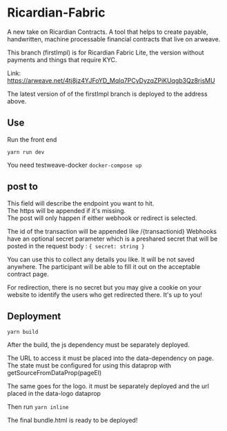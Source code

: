 # Ricardian-Fabric

A new take on Ricardian Contracts.
A tool that helps to create payable, handwritten, machine processable financial contracts that live on arweave.

This branch (firstImpl) is for Ricardian Fabric Lite, the version without payments and things that require KYC.

Link:
https://arweave.net/4tj8jz4YJFoYD_Mqlq7PCyDyzqZPiKUqgb3Qz8rjsMU

The latest version of of the firstImpl branch is deployed to the address above.

## Use

Run the front end

`yarn run dev`

You need testweave-docker
`docker-compose up`

## post to

This field will describe the endpoint you want to hit.  
The https will be appended if it's missing.  
The post will only happen if either webhook or redirect is selected.

The id of the transaction will be appended like /{transactionid}
Webhooks have an optional secret parameter which is a preshared secret that will be posted in the request body :
`{ secret: string }`

You can use this to collect any details you like.  It will be not saved anywhere.
The participant will be able to fill it out on the acceptable contract page.

For redirection, there is no secret but you may give a cookie on your website to identify the users who get redirected there. It's up to you!

## Deployment

`yarn build`

After the build, the js dependency must be separately deployed.

The URL to access it must be placed into the data-dependency on page.
The state must be configured for using this dataprop with getSourceFromDataProp(pageEl)

The same goes for the logo. it must be separately deployed and the url placed in the data-logo dataprop

Then run `yarn inline`

The final bundle.html is ready to be deployed!
